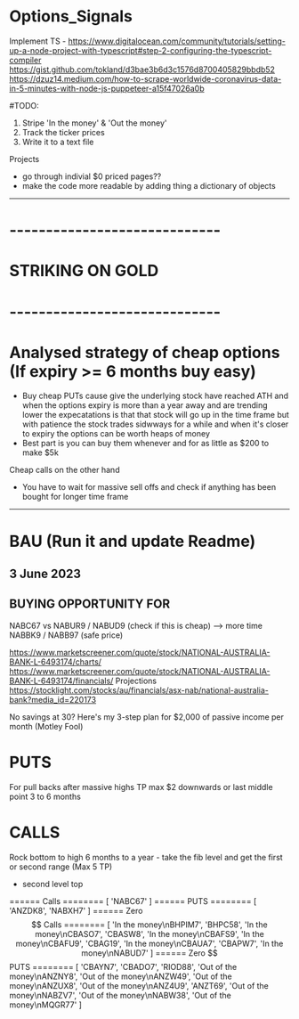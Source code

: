 # Options_Signals

Implement TS - https://www.digitalocean.com/community/tutorials/setting-up-a-node-project-with-typescript#step-2-configuring-the-typescript-compiler
https://gist.github.com/tokland/d3bae3b6d3c1576d8700405829bbdb52
https://dzuz14.medium.com/how-to-scrape-worldwide-coronavirus-data-in-5-minutes-with-node-js-puppeteer-a15f47026a0b

#TODO:

1. Stripe 'In the money' & 'Out the money'
2. Track the ticker prices
3. Write it to a text file

Projects

- go through indivial $0 priced pages??
- make the code more readable by adding thing a dictionary of objects

---

# -----------------------------

# STRIKING ON GOLD

# -----------------------------

# Analysed strategy of cheap options (If expiry >= 6 months buy easy)

- Buy cheap PUTs cause give the underlying stock have reached ATH and when the options expiry is more than a year away and are trending lower the expecatations is that that stock will go up in the time frame but with patience the stock trades sidwways for a while and when it's closer to expiry the options can be worth heaps of money
- Best part is you can buy them whenever and for as little as $200 to make $5k

Cheap calls on the other hand

- You have to wait for massive sell offs and check if anything has been bought for longer time frame

---

# BAU (Run it and update Readme)

## 3 June 2023

## BUYING OPPORTUNITY FOR

NABC67
vs
NABUR9 / NABUD9 (check if this is cheap) --> more time
NABBK9 / NABB97 (safe price)

https://www.marketscreener.com/quote/stock/NATIONAL-AUSTRALIA-BANK-L-6493174/charts/
https://www.marketscreener.com/quote/stock/NATIONAL-AUSTRALIA-BANK-L-6493174/financials/ Projections
https://stocklight.com/stocks/au/financials/asx-nab/national-australia-bank?media_id=220173

No savings at 30? Here's my 3-step plan for $2,000 of passive income per month (Motley Fool)

# PUTS

For pull backs after massive highs TP max $2 downwards or last middle point
3 to 6 months

# CALLS

Rock bottom to high
6 months to a year - take the fib level and get the first or second range (Max 5 TP)

- second level top

====== Calls ========
[ 'NABC67' ]
====== PUTS ========
[ 'ANZDK8', 'NABXH7' ]
====== Zero $$ Calls ========
[
'In the money\nBHPIM7',
'BHPC58',
'In the money\nCBASO7',
'CBASW8',
'In the money\nCBAFS9',
'In the money\nCBAFU9',
'CBAG19',
'In the money\nCBAUA7',
'CBAPW7',
'In the money\nNABUD7'
]
====== Zero $$ PUTS ========
[
'CBAYN7',
'CBADO7',
'RIOD88',
'Out of the money\nANZNY8',
'Out of the money\nANZW49',
'Out of the money\nANZUX8',
'Out of the money\nANZ4U9',
'ANZT69',
'Out of the money\nNABZV7',
'Out of the money\nNABW38',
'Out of the money\nMQGR77'
]
